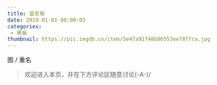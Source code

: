 ```yaml
---
title: 留言板
date: 2019-01-01 00:00:03
categories:
 - 黑板
thumbnail: https://pic.imgdb.cn/item/5e47a91f48b86553ee78ffca.jpg
---
```


图 / 重名

> 欢迎进入本页，并在下方评论区随意讨论(-A-)/

<!--more-->